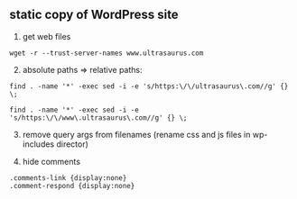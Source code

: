 
## static copy of WordPress site

1. get web files
```
wget -r --trust-server-names www.ultrasaurus.com
```

2. absolute paths => relative paths:

```
find . -name '*' -exec sed -i -e 's/https:\/\/ultrasaurus\.com//g' {} \;

find . -name '*' -exec sed -i -e 's/https:\/\/www\.ultrasaurus\.com//g' {} \;
```

3. remove query args from filenames (rename css and js files in wp-includes director)

4. hide comments
```
.comments-link {display:none}
.comment-respond {display:none}
```
